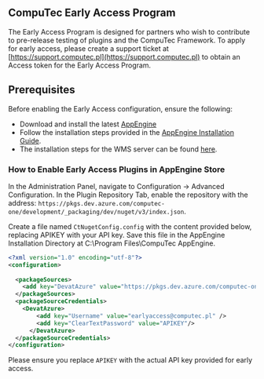 
## CompuTec Early Access Program

The Early Access Program is designed for partners who wish to contribute to pre-release testing of plugins and the CompuTec Framework. To apply for early access, please create a support ticket at [https://support.computec.pl](https://support.computec.pl) to obtain an Access token for the Early Access Program.

## Prerequisites

Before enabling the Early Access configuration, ensure the following:

- Download and install the latest [AppEngine](https://learn.computec.one/docs/appengine/next/releases/appengine/download)
- Follow the installation steps provided in the [AppEngine Installation Guide](https://learn.computec.one/docs/appengine/next/administrators-guide/installation).
- The installation steps for the WMS server can be found [here](https://learn.computec.one/docs/wms/administrator-guide/installation/overview).

### How to Enable Early Access Plugins in AppEngine Store

In the Administration Panel, navigate to Configuration -> Advanced Configuration. In the Plugin Repository Tab, enable the repository with the address: `https://pkgs.dev.azure.com/computec-one/development/_packaging/dev/nuget/v3/index.json`.

Create a file named `CtNugetConfig.config` with the content provided below, replacing APIKEY with your API key. Save this file in the AppEngine Installation Directory at C:\Program Files\CompuTec AppEngine\.

```xml
<?xml version="1.0" encoding="utf-8"?>
<configuration>
   
  <packageSources>
    <add key="DevatAzure" value="https://pkgs.dev.azure.com/computec-one/development/_packaging/dev/nuget/v3/index.json" />
  </packageSources>
  <packageSourceCredentials>
    <DevatAzure>
        <add key="Username" value="earlyaccess@computec.pl" />
        <add key="ClearTextPassword" value="APIKEY"/>
      </DevatAzure>
  </packageSourceCredentials>
</configuration>
```

Please ensure you replace `APIKEY` with the actual API key provided for early access.
